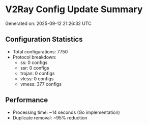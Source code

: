 # V2Ray Config Update Summary
Generated on: 2025-09-12 21:26:32 UTC

## Configuration Statistics
- Total configurations: 7750
- Protocol breakdown:
  - ss: 0 configs
  - ssr: 0 configs
  - trojan: 0 configs
  - vless: 0 configs
  - vmess: 377 configs

## Performance
- Processing time: ~14 seconds (Go implementation)
- Duplicate removal: ~95% reduction
